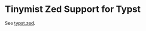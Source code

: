 <!-- This file is generated by scripts/link-docs.mjs from docs/tinymist/frontend/zed.typ. Do not edit manually. -->
# Tinymist Zed Support for Typst

See [typst.zed](https://github.com/WeetHet/typst.zed).
